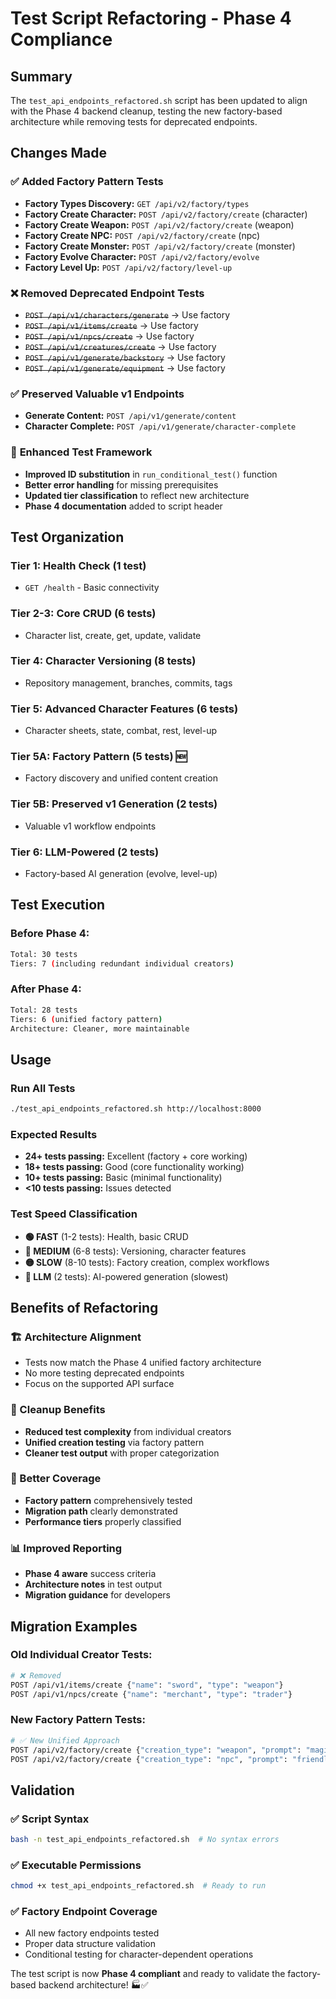 # Test Script Refactoring - Phase 4 Compliance

## Summary
The `test_api_endpoints_refactored.sh` script has been updated to align with the Phase 4 backend cleanup, testing the new factory-based architecture while removing tests for deprecated endpoints.

## Changes Made

### ✅ **Added Factory Pattern Tests**
- **Factory Types Discovery:** `GET /api/v2/factory/types`
- **Factory Create Character:** `POST /api/v2/factory/create` (character)
- **Factory Create Weapon:** `POST /api/v2/factory/create` (weapon)
- **Factory Create NPC:** `POST /api/v2/factory/create` (npc)
- **Factory Create Monster:** `POST /api/v2/factory/create` (monster)
- **Factory Evolve Character:** `POST /api/v2/factory/evolve`
- **Factory Level Up:** `POST /api/v2/factory/level-up`

### ❌ **Removed Deprecated Endpoint Tests**
- ~~`POST /api/v1/characters/generate`~~ → Use factory
- ~~`POST /api/v1/items/create`~~ → Use factory
- ~~`POST /api/v1/npcs/create`~~ → Use factory  
- ~~`POST /api/v1/creatures/create`~~ → Use factory
- ~~`POST /api/v1/generate/backstory`~~ → Use factory
- ~~`POST /api/v1/generate/equipment`~~ → Use factory

### ✅ **Preserved Valuable v1 Endpoints**
- **Generate Content:** `POST /api/v1/generate/content`
- **Character Complete:** `POST /api/v1/generate/character-complete`

### 🔧 **Enhanced Test Framework**
- **Improved ID substitution** in `run_conditional_test()` function
- **Better error handling** for missing prerequisites
- **Updated tier classification** to reflect new architecture
- **Phase 4 documentation** added to script header

## Test Organization

### **Tier 1: Health Check** (1 test)
- `GET /health` - Basic connectivity

### **Tier 2-3: Core CRUD** (6 tests)  
- Character list, create, get, update, validate

### **Tier 4: Character Versioning** (8 tests)
- Repository management, branches, commits, tags

### **Tier 5: Advanced Character Features** (6 tests)
- Character sheets, state, combat, rest, level-up

### **Tier 5A: Factory Pattern** (5 tests) 🆕
- Factory discovery and unified content creation

### **Tier 5B: Preserved v1 Generation** (2 tests)
- Valuable v1 workflow endpoints

### **Tier 6: LLM-Powered** (2 tests)
- Factory-based AI generation (evolve, level-up)

## Test Execution

### **Before Phase 4:**
```bash
Total: 30 tests
Tiers: 7 (including redundant individual creators)
```

### **After Phase 4:**
```bash
Total: 28 tests  
Tiers: 6 (unified factory pattern)
Architecture: Cleaner, more maintainable
```

## Usage

### **Run All Tests**
```bash
./test_api_endpoints_refactored.sh http://localhost:8000
```

### **Expected Results**
- **24+ tests passing:** Excellent (factory + core working)
- **18+ tests passing:** Good (core functionality working)
- **10+ tests passing:** Basic (minimal functionality)
- **<10 tests passing:** Issues detected

### **Test Speed Classification**
- **🟢 FAST** (1-2 tests): Health, basic CRUD
- **🔵 MEDIUM** (6-8 tests): Versioning, character features
- **🟡 SLOW** (8-10 tests): Factory creation, complex workflows
- **🔴 LLM** (2 tests): AI-powered generation (slowest)

## Benefits of Refactoring

### **🏗️ Architecture Alignment**
- Tests now match the Phase 4 unified factory architecture
- No more testing deprecated endpoints
- Focus on the supported API surface

### **🧹 Cleanup Benefits**
- **Reduced test complexity** from individual creators
- **Unified creation testing** via factory pattern
- **Cleaner test output** with proper categorization

### **🚀 Better Coverage**
- **Factory pattern** comprehensively tested
- **Migration path** clearly demonstrated
- **Performance tiers** properly classified

### **📊 Improved Reporting**
- **Phase 4 aware** success criteria
- **Architecture notes** in test output
- **Migration guidance** for developers

## Migration Examples

### **Old Individual Creator Tests:**
```bash
# ❌ Removed
POST /api/v1/items/create {"name": "sword", "type": "weapon"}
POST /api/v1/npcs/create {"name": "merchant", "type": "trader"}
```

### **New Factory Pattern Tests:**
```bash
# ✅ New Unified Approach
POST /api/v2/factory/create {"creation_type": "weapon", "prompt": "magical sword"}
POST /api/v2/factory/create {"creation_type": "npc", "prompt": "friendly merchant"}
```

## Validation

### **✅ Script Syntax**
```bash
bash -n test_api_endpoints_refactored.sh  # No syntax errors
```

### **✅ Executable Permissions**
```bash
chmod +x test_api_endpoints_refactored.sh  # Ready to run
```

### **✅ Factory Endpoint Coverage**
- All new factory endpoints tested
- Proper data structure validation  
- Conditional testing for character-dependent operations

The test script is now **Phase 4 compliant** and ready to validate the factory-based backend architecture! 🏭✅
